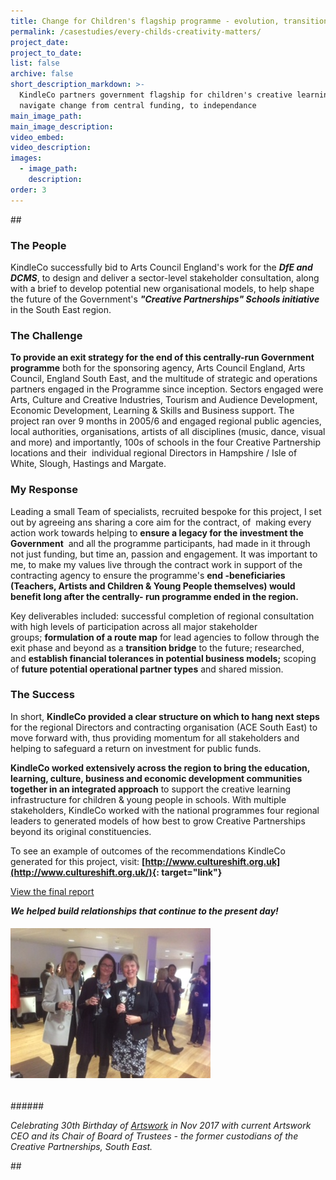 ```yaml
---
title: Change for Children's flagship programme - evolution, transition & new futures
permalink: /casestudies/every-childs-creativity-matters/
project_date:
project_to_date:
list: false
archive: false
short_description_markdown: >-
  KindleCo partners government flagship for children's creative learning, to
  navigate change from central funding, to independance
main_image_path:
main_image_description:
video_embed:
video_description:
images:
  - image_path:
    description:
order: 3
---
```

\##

### **The People**

KindleCo successfully bid to Arts Council England's work for the ***DfE and DCMS***, to design and deliver a sector-level stakeholder consultation, along with a brief to develop potential new organisational models, to help shape the future of the Government's ***"Creative Partnerships" Schools initiative*** in the South East region.

### **The Challenge**

**To provide an exit strategy for the end of this centrally-run Government programme** both for the sponsoring agency, Arts Council England, Arts Council, England South East, and the multitude of strategic and operations partners engaged in the Programme since inception. Sectors engaged were Arts, Culture and Creative Industries, Tourism and Audience Development, Economic Development, Learning & Skills and Business support. The project ran over 9 months in 2005/6 and engaged regional public agencies, local authorities, organisations, artists of all disciplines (music, dance, visual and more) and importantly, 100s of schools in the four Creative Partnership locations and their&nbsp; individual regional Directors in Hampshire / Isle of White, Slough, Hastings and Margate.&nbsp;

### **My Response**

Leading a small Team of specialists, recruited bespoke for this project, I set out by agreeing ans sharing a core aim for the contract, of&nbsp; making every action work towards helping to&nbsp;**ensure a legacy for the investment the Government**&nbsp; and all the programme participants, had made in it through not just funding, but time an, passion and engagement. It was important to me, to make my values live through the contract work in support of the contracting agency to ensure the programme's **end -beneficiaries (Teachers, Artists and Children & Young People themselves) would benefit long after the centrally- run programme ended in the region.**&nbsp;

Key deliverables included: successful completion of regional consultation with high levels of participation across all major stakeholder groups;&nbsp;**formulation of a route map** for lead agencies to follow through the exit phase and beyond as a **transition bridge** to the future; researched, and&nbsp;**establish financial tolerances in potential business models;** scoping of&nbsp;**future potential operational partner types**&nbsp;and shared mission.

### **The Success**

In short, **KindleCo provided a clear structure on which to hang next steps** for the regional Directors and contracting organisation (ACE South East) to move forward with, thus providing momentum for all stakeholders and helping to safeguard a return on investment for public funds.

**KindleCo worked extensively across the region to bring the education, learning, culture, business and economic development communities together in an integrated approach** to support the creative learning infrastructure for children & young people in schools. With multiple stakeholders, KindleCo worked with the national programmes four regional leaders to generated models of how best to grow Creative Partnerships beyond its original constituencies.

To see an example of outcomes of the recommendations KindleCo generated for this project, visit: **[http://www.cultureshift.org.uk](http://www.cultureshift.org.uk/){: target="link"}**

[View the final report](/uploads/DCMS_DfECreative%20PartnershipsExit%20StrategyFutureAndFeasability_KindleCo.pdf)

***We helped build relationships that continue to the present day!***

###### ![](/uploads/artswork-birthday-pic.JPG)

\######

<div><em>Celebrating 30th Birthday of&nbsp;<a href="https://artswork.org.uk/">Artswork</a>&nbsp;in Nov 2017 with current Artswork CEO and its Chair of Board of Trustees - the former custodians of the Creative Partnerships, South East.</em></div>

\##